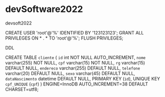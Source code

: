 # devSoftware2022
devsoft2022

CREATE USER 'root'@'%' IDENTIFIED BY '123123123';
GRANT ALL PRIVILEGES ON * . * TO 'root'@'%';
FLUSH PRIVILEGES;


DDL

CREATE TABLE `cliente` (
  `id` int NOT NULL AUTO_INCREMENT,
  `nome` varchar(255) NOT NULL,
  `cpf` varchar(15) NOT NULL,
  `rg` varchar(15) DEFAULT NULL,
  `endereco` varchar(255) DEFAULT NULL,
  `telefone` varchar(20) DEFAULT NULL,
  `sexo` varchar(45) DEFAULT NULL,
  `dataNascimento` datetime DEFAULT NULL,
  PRIMARY KEY (`id`),
  UNIQUE KEY `cpf_UNIQUE` (`cpf`)
) ENGINE=InnoDB AUTO_INCREMENT=38 DEFAULT CHARSET=utf8;
